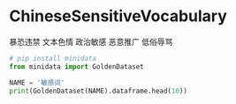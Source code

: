 # ChineseSensitiveVocabulary
暴恐违禁 文本色情 政治敏感 恶意推广 低俗辱骂

```python
# pip install minidata
from minidata import GoldenDataset

NAME = '敏感词'
print(GoldenDataset(NAME).dataframe.head(10))

```
